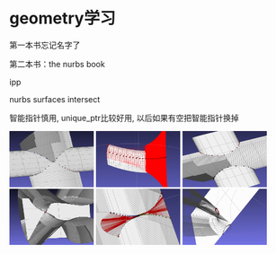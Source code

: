 # geometry学习

第一本书忘记名字了

第二本书：the nurbs book

ipp

nurbs surfaces intersect

智能指针慎用, unique_ptr比较好用, 以后如果有空把智能指针换掉

<img src="intersectExampleImage/example1.png" width = 150 height = 100>
<img src="intersectExampleImage/example2.png" width = 150 height = 100>
<img src="intersectExampleImage/example3.png" width = 150 height = 100>
<img src="intersectExampleImage/example4.png" width = 150 height = 100>
<img src="intersectExampleImage/example5.png" width = 150 height = 100>
<img src="intersectExampleImage/example6.png" width = 150 height = 100>